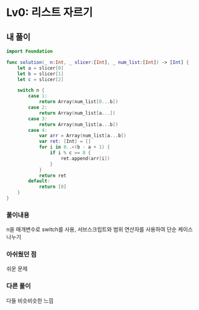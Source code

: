 # Lv0: 리스트 자르기

## 내 풀이

```Swift
import Foundation

func solution(_ n:Int, _ slicer:[Int], _ num_list:[Int]) -> [Int] {
    let a = slicer[0]
    let b = slicer[1]
    let c = slicer[2]

    switch n {
        case 1:
            return Array(num_list[0...b])
        case 2:
            return Array(num_list[a...])
        case 3:
            return Array(num_list[a...b])
        case 4:
            var arr = Array(num_list[a...b])
            var ret: [Int] = []
            for i in 0..<(b - a + 1) {
                if i % c == 0 {
                    ret.append(arr[i])
                }
            }
            return ret
        default:
            return [0]
    }
}
```

### 풀이내용

n을 매개변수로 switch를 사용, 서브스크립트와 범위 연산자를 사용하여 단순 케이스 나누기

### 아쉬웠던 점

쉬운 문제

### 다른 풀이

다들 비슷비슷한 느낌
